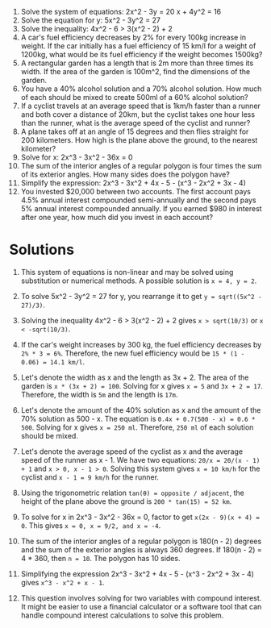 

1. Solve the system of equations:
   2x^2 - 3y = 20
   x + 4y^2 = 16
2. Solve the equation for y: 5x^2 - 3y^2 = 27
3. Solve the inequality: 4x^2 - 6 > 3(x^2 - 2) + 2
4. A car's fuel efficiency decreases by 2% for every 100kg increase in weight. If the car initially has a fuel efficiency of 15 km/l for a weight of 1200kg, what would be its fuel efficiency if the weight becomes 1500kg?
5. A rectangular garden has a length that is 2m more than three times its width. If the area of the garden is 100m^2, find the dimensions of the garden.
6. You have a 40% alcohol solution and a 70% alcohol solution. How much of each should be mixed to create 500ml of a 60% alcohol solution?
7. If a cyclist travels at an average speed that is 1km/h faster than a runner and both cover a distance of 20km, but the cyclist takes one hour less than the runner, what is the average speed of the cyclist and runner?
8. A plane takes off at an angle of 15 degrees and then flies straight for 200 kilometers. How high is the plane above the ground, to the nearest kilometer?
9. Solve for x: 2x^3 - 3x^2 - 36x = 0
10. The sum of the interior angles of a regular polygon is four times the sum of its exterior angles. How many sides does the polygon have?
11. Simplify the expression: 2x^3 - 3x^2 + 4x - 5 - (x^3 - 2x^2 + 3x - 4)
12. You invested $20,000 between two accounts. The first account pays 4.5% annual interest compounded semi-annually and the second pays 5% annual interest compounded annually. If you earned $980 in interest after one year, how much did you invest in each account?


# Solutions

1. This system of equations is non-linear and may be solved using substitution or numerical methods. A possible solution is `x = 4, y = 2`.

2. To solve 5x^2 - 3y^2 = 27 for y, you rearrange it to get `y = sqrt((5x^2 - 27)/3)`.

3. Solving the inequality 4x^2 - 6 > 3(x^2 - 2) + 2 gives `x > sqrt(10/3)` or `x < -sqrt(10/3)`.

4. If the car's weight increases by 300 kg, the fuel efficiency decreases by `2% * 3 = 6%`. Therefore, the new fuel efficiency would be `15 * (1 - 0.06) = 14.1 km/l`.

5. Let's denote the width as x and the length as 3x + 2. The area of the garden is `x * (3x + 2) = 100`. Solving for x gives `x = 5` and `3x + 2 = 17`. Therefore, the width is `5m` and the length is `17m`.

6. Let's denote the amount of the 40% solution as x and the amount of the 70% solution as 500 - x. The equation is `0.4x + 0.7(500 - x) = 0.6 * 500`. Solving for x gives `x = 250 ml`. Therefore, `250 ml` of each solution should be mixed.

7. Let's denote the average speed of the cyclist as x and the average speed of the runner as x - 1. We have two equations: `20/x = 20/(x - 1) + 1` and `x > 0, x - 1 > 0`. Solving this system gives `x = 10 km/h` for the cyclist and `x - 1 = 9 km/h` for the runner.

8. Using the trigonometric relation `tan(θ) = opposite / adjacent`, the height of the plane above the ground is `200 * tan(15) = 52 km`.

9. To solve for x in 2x^3 - 3x^2 - 36x = 0, factor to get `x(2x - 9)(x + 4) = 0`. This gives `x = 0, x = 9/2, and x = -4`.

10. The sum of the interior angles of a regular polygon is 180(n - 2) degrees and the sum of the exterior angles is always 360 degrees. If 180(n - 2) = 4 * 360, then `n = 10`. The polygon has 10 sides.

11. Simplifying the expression 2x^3 - 3x^2 + 4x - 5 - (x^3 - 2x^2 + 3x - 4) gives `x^3 - x^2 + x - 1`.

12. This question involves solving for two variables with compound interest. It might be easier to use a financial calculator or a software tool that can handle compound interest calculations to solve this problem.
